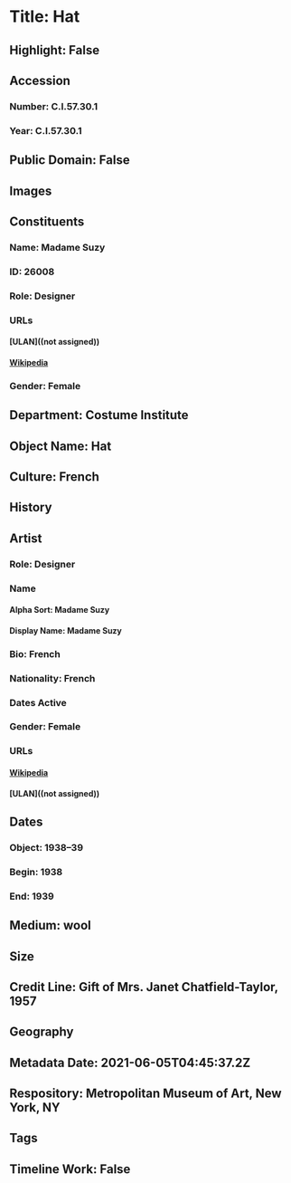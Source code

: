 # Title: Hat
## Highlight: False
## Accession
### Number: C.I.57.30.1
### Year: C.I.57.30.1
## Public Domain: False
## Images
## Constituents
### Name: Madame Suzy
### ID: 26008
### Role: Designer
### URLs
#### [ULAN]((not assigned))
#### [Wikipedia](https://www.wikidata.org/wiki/Q16867709)
### Gender: Female
## Department: Costume Institute
## Object Name: Hat
## Culture: French
## History
## Artist
### Role: Designer
### Name
#### Alpha Sort: Madame Suzy
#### Display Name: Madame Suzy
### Bio: French
### Nationality: French
### Dates Active
### Gender: Female
### URLs
#### [Wikipedia](https://www.wikidata.org/wiki/Q16867709)
#### [ULAN]((not assigned))
## Dates
### Object: 1938–39
### Begin: 1938
### End: 1939
## Medium: wool
## Size
## Credit Line: Gift of Mrs. Janet Chatfield-Taylor, 1957
## Geography
## Metadata Date: 2021-06-05T04:45:37.2Z
## Respository: Metropolitan Museum of Art, New York, NY
## Tags
## Timeline Work: False